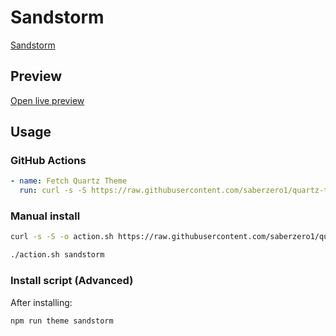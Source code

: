 # Sandstorm

[Sandstorm](https://github.com/jaysan0)

## Preview

[Open live preview](https://quartz-themes.github.io/sandstorm/)

## Usage

### GitHub Actions

```yaml
- name: Fetch Quartz Theme
  run: curl -s -S https://raw.githubusercontent.com/saberzero1/quartz-themes/master/action.sh | bash -s -- sandstorm
```

### Manual install

```bash
curl -s -S -o action.sh https://raw.githubusercontent.com/saberzero1/quartz-themes/master/action.sh

./action.sh sandstorm
```

### Install script (Advanced)

After installing:

```bash
npm run theme sandstorm
```
